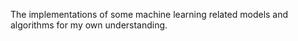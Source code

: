 The implementations of some machine learning related models and algorithms for my own understanding. 
